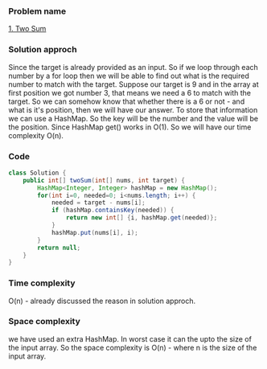 ### Problem name
[1. Two Sum](https://leetcode.com/problems/two-sum/description/)


### Solution approch
Since the target is already provided as an input. So if we loop through each number by a for loop then we will be able to find out what is the required number to match with the target. Suppose our target is 9 and in the array at first position we got number 3, that means we need a 6 to match with the target. So we can somehow know that whether there is a 6 or not - and what is it's position, then we will have our answer. To store that information we can use a HashMap. So the key will be the number and the value will be the position. Since HashMap get() works in O(1). So we will have our time complexity O(n).


### Code
```java
class Solution {
    public int[] twoSum(int[] nums, int target) {
        HashMap<Integer, Integer> hashMap = new HashMap();
        for(int i=0, needed=0; i<nums.length; i++) {
            needed = target - nums[i];
            if (hashMap.containsKey(needed)) {
                return new int[] {i, hashMap.get(needed)};
            }
            hashMap.put(nums[i], i);
        }
        return null;
    }
}
```


### Time complexity
O(n) - already discussed the reason in solution approch.


### Space complexity
we have used an extra HashMap. In worst case it can the upto the size of the input array. So the space complexity is O(n) - where n is the size of the input array.